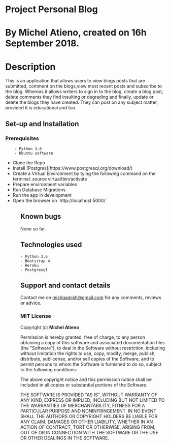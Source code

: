 # Project Personal Blog
# By Michel Atieno, created on 16h September 2018.

# Description

 This is an application that allows users to view blogs posts that are submitted, comment on the blogs,view most recent posts and subscribe to the blog. Whereas it allows writers to sign in to the blog, create a blog post, delete comments they find insulting or degrading and finally, update or delete the blogs they have created.
 They can post on any subject matter, provided it is educational and fun.

## Set-up and Installation
###     Prerequisites
        - Python 3.6
        - Ubuntu software

<ul>
    <li>Clone the Repo</li>
    <li>Install [Postgres](https://www.postgresql.org/download/)</li>
    <li>Create a Virtual Environment by tying the following command on the terminal: source virtual/bin/activate </li>
    <li> Prepare environment variables</li>
    <li>Run Database Migrations</li>
    <li>Run the app in development</li>
    <li>Open the browser on `http://localhost:5000/`</li>
<ul>            

## Known bugs
None so far.

## Technologies used
    - Python 3.6
    - Bootstrap 4
    - Heroku
    - Postgresql

## Support and contact details
Contact me on mishqamish@gmail.com for any comments, reviews or advice.

### MIT License
Copyright (c) **Michel Atieno**

Permission is hereby granted, free of charge, to any person obtaining a copy of this software and associated documentation files (the "Software"), to deal in the Software without restriction, including without limitation the rights to use, copy, modify, merge, publish, distribute, sublicense, and/or sell copies of the Software, and to permit persons to whom the Software is furnished to do so, subject to the following conditions:

The above copyright notice and this permission notice shall be included in all copies or substantial portions of the Software.

THE SOFTWARE IS PROVIDED "AS IS", WITHOUT WARRANTY OF ANY KIND, EXPRESS OR IMPLIED, INCLUDING BUT NOT LIMITED TO THE WARRANTIES OF MERCHANTABILITY, FITNESS FOR A PARTICULAR PURPOSE AND NONINFRINGEMENT. IN NO EVENT SHALL THE AUTHORS OR COPYRIGHT HOLDERS BE LIABLE FOR ANY CLAIM, DAMAGES OR OTHER LIABILITY, WHETHER IN AN ACTION OF CONTRACT, TORT OR OTHERWISE, ARISING FROM, OUT OF OR IN CONNECTION WITH THE SOFTWARE OR THE USE OR OTHER DEALINGS IN THE SOFTWARE.